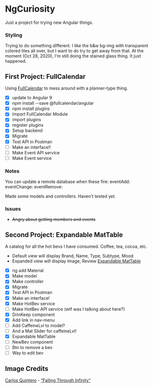 # NgCuriosity
Just a project for trying new Angular things.

### Styling
Trying to do something different. I like the b&w bg-img with transparent colored tiles all over, but I want to do try to get away from that. At the moment (Oct 28, 2020), I'm still doing the stained glass thing. It just happened. 

## First Project: FullCalendar
Using [FullCalendar](https://fullcalendar.io/docs/angular) to mess around with a planner-type thing. 

- [x] update to Angular 9
- [x] npm install --save @fullcalendar/angular 
- [x] npm install plugins
- [x] Import FullCalendar Module 
- [x] import plugins 
- [x] register plugins
- [x] Setup backend 
- [x] Migrate
- [x] Test API in Postman
- [ ] Make an interface!!
- [ ] Make Event API service
- [ ] Make Event service

### Notes
  You can update a remote database when these fire:
    eventAdd:
    eventChange:
    eventRemove:

  Made some models and controllers. Haven't tested yet.

### Issues
  - ~~Angry about getting members and events~~

## Second Project: Expandable MatTable
A catalog for all the hot bevs I have consumed. Coffee, tea, cocoa, etc.
- Default view will display Brand, Name, Type, Subtype, Mood
- Expanded view will display Image, Review
[Expandable MatTable](https://v9.material.angular.io/components/table/examples)

- [x] ng add Material
- [x] Make model
- [x] Make controller
- [x] Migrate
- [x] Test API in Postman
- [x] Make an interface!
- [x] Make HotBev service
- [ ] Make HotBev API service (wtf was I talking about here?)
- [x] DrinKeep component
- [x] Add link in nav-menu
- [ ] Add CaffeineLvl to model?
- [ ] And a Mat Slider for caffeineLvl!
- [x] Expandable MatTable
- [ ] NewBev component
- [ ] Btn to remove a bev
- [ ] Way to edit bev

## Image Credits
[Carlos Quintero](https://unsplash.com/@c_quintero) - [“Falling Through Infinity”](https://unsplash.com/photos/7mINv5udhe8)

